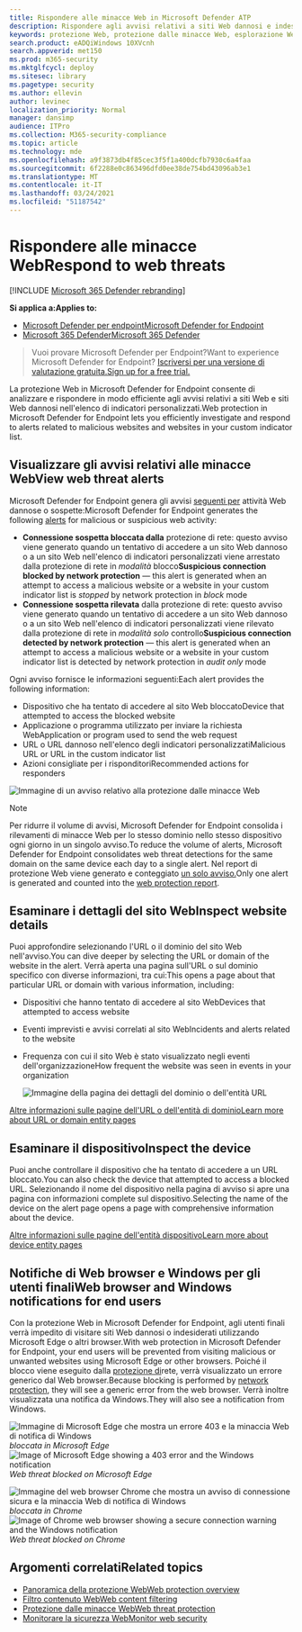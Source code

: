```yaml
---
title: Rispondere alle minacce Web in Microsoft Defender ATP
description: Rispondere agli avvisi relativi a siti Web dannosi e indesiderati. Comprendere in che modo Protezione dalle minacce Web informa gli utenti finali tramite i web browser e le notifiche di Windows
keywords: protezione Web, protezione dalle minacce Web, esplorazione Web, avvisi, risposta, sicurezza, phishing, malware, exploit, siti Web, protezione di rete, Edge, Internet Explorer, Chrome, Firefox, web browser, notifiche, utenti finali, notifiche di Windows, pagina di blocco,
search.product: eADQiWindows 10XVcnh
search.appverid: met150
ms.prod: m365-security
ms.mktglfcycl: deploy
ms.sitesec: library
ms.pagetype: security
ms.author: ellevin
author: levinec
localization_priority: Normal
manager: dansimp
audience: ITPro
ms.collection: M365-security-compliance
ms.topic: article
ms.technology: mde
ms.openlocfilehash: a9f3873db4f85cec3f5f1a400dcfb7930c6a4faa
ms.sourcegitcommit: 6f2288e0c863496dfd0ee38de754bd43096ab3e1
ms.translationtype: MT
ms.contentlocale: it-IT
ms.lasthandoff: 03/24/2021
ms.locfileid: "51187542"
---
```

# <a name="respond-to-web-threats"></a><span data-ttu-id="5832f-105">Rispondere alle minacce Web</span><span class="sxs-lookup"><span data-stu-id="5832f-105">Respond to web threats</span></span>

[!INCLUDE [Microsoft 365 Defender rebranding](../../includes/microsoft-defender.md)]

<span data-ttu-id="5832f-106">**Si applica a:**</span><span class="sxs-lookup"><span data-stu-id="5832f-106">**Applies to:**</span></span>
- [<span data-ttu-id="5832f-107">Microsoft Defender per endpoint</span><span class="sxs-lookup"><span data-stu-id="5832f-107">Microsoft Defender for Endpoint</span></span>](https://go.microsoft.com/fwlink/p/?linkid=2154037)
- [<span data-ttu-id="5832f-108">Microsoft 365 Defender</span><span class="sxs-lookup"><span data-stu-id="5832f-108">Microsoft 365 Defender</span></span>](https://go.microsoft.com/fwlink/?linkid=2118804)

><span data-ttu-id="5832f-109">Vuoi provare Microsoft Defender per Endpoint?</span><span class="sxs-lookup"><span data-stu-id="5832f-109">Want to experience Microsoft Defender for Endpoint?</span></span> [<span data-ttu-id="5832f-110">Iscriversi per una versione di valutazione gratuita.</span><span class="sxs-lookup"><span data-stu-id="5832f-110">Sign up for a free trial.</span></span>](https://www.microsoft.com/microsoft-365/windows/microsoft-defender-atp?ocid=docs-wdatp-main-abovefoldlink&rtc=1)

<span data-ttu-id="5832f-111">La protezione Web in Microsoft Defender for Endpoint consente di analizzare e rispondere in modo efficiente agli avvisi relativi a siti Web e siti Web dannosi nell'elenco di indicatori personalizzati.</span><span class="sxs-lookup"><span data-stu-id="5832f-111">Web protection in Microsoft Defender for Endpoint lets you efficiently investigate and respond to alerts related to malicious websites and websites in your custom indicator list.</span></span>

## <a name="view-web-threat-alerts"></a><span data-ttu-id="5832f-112">Visualizzare gli avvisi relativi alle minacce Web</span><span class="sxs-lookup"><span data-stu-id="5832f-112">View web threat alerts</span></span>
<span data-ttu-id="5832f-113">Microsoft Defender for Endpoint genera gli avvisi [seguenti per](manage-alerts.md) attività Web dannose o sospette:</span><span class="sxs-lookup"><span data-stu-id="5832f-113">Microsoft Defender for Endpoint generates the following [alerts](manage-alerts.md) for malicious or suspicious web activity:</span></span>
- <span data-ttu-id="5832f-114">**Connessione sospetta bloccata dalla** protezione di rete: questo avviso viene generato quando un tentativo  di accedere a un sito Web dannoso o a un sito Web nell'elenco di indicatori personalizzati viene arrestato dalla protezione di rete in *modalità* blocco</span><span class="sxs-lookup"><span data-stu-id="5832f-114">**Suspicious connection blocked by network protection** — this alert is generated when an attempt to access a malicious website or a website in your custom indicator list is *stopped* by network protection in *block* mode</span></span>
- <span data-ttu-id="5832f-115">**Connessione sospetta rilevata** dalla protezione di rete: questo avviso viene generato quando un tentativo di accedere a un sito Web dannoso o a un sito Web nell'elenco di indicatori personalizzati viene rilevato dalla protezione di rete in *modalità solo* controllo</span><span class="sxs-lookup"><span data-stu-id="5832f-115">**Suspicious connection detected by network protection** — this alert is generated when an attempt to access a malicious website or a website in your custom indicator list is detected by network protection in *audit only* mode</span></span>

<span data-ttu-id="5832f-116">Ogni avviso fornisce le informazioni seguenti:</span><span class="sxs-lookup"><span data-stu-id="5832f-116">Each alert provides the following information:</span></span> 
- <span data-ttu-id="5832f-117">Dispositivo che ha tentato di accedere al sito Web bloccato</span><span class="sxs-lookup"><span data-stu-id="5832f-117">Device that attempted to access the blocked website</span></span>
- <span data-ttu-id="5832f-118">Applicazione o programma utilizzato per inviare la richiesta Web</span><span class="sxs-lookup"><span data-stu-id="5832f-118">Application or program used to send the web request</span></span>
- <span data-ttu-id="5832f-119">URL o URL dannoso nell'elenco degli indicatori personalizzati</span><span class="sxs-lookup"><span data-stu-id="5832f-119">Malicious URL or URL in the custom indicator list</span></span>
- <span data-ttu-id="5832f-120">Azioni consigliate per i risponditori</span><span class="sxs-lookup"><span data-stu-id="5832f-120">Recommended actions for responders</span></span>

![Immagine di un avviso relativo alla protezione dalle minacce Web](images/wtp-alert.png)

>[!Note]
><span data-ttu-id="5832f-122">Per ridurre il volume di avvisi, Microsoft Defender for Endpoint consolida i rilevamenti di minacce Web per lo stesso dominio nello stesso dispositivo ogni giorno in un singolo avviso.</span><span class="sxs-lookup"><span data-stu-id="5832f-122">To reduce the volume of alerts, Microsoft Defender for Endpoint consolidates web threat detections for the same domain on the same device each day to a single alert.</span></span> <span data-ttu-id="5832f-123">Nel report di protezione Web viene generato e conteggiato [un solo avviso.](web-protection-monitoring.md)</span><span class="sxs-lookup"><span data-stu-id="5832f-123">Only one alert is generated and counted into the [web protection report](web-protection-monitoring.md).</span></span>

## <a name="inspect-website-details"></a><span data-ttu-id="5832f-124">Esaminare i dettagli del sito Web</span><span class="sxs-lookup"><span data-stu-id="5832f-124">Inspect website details</span></span>
<span data-ttu-id="5832f-125">Puoi approfondire selezionando l'URL o il dominio del sito Web nell'avviso.</span><span class="sxs-lookup"><span data-stu-id="5832f-125">You can dive deeper by selecting the URL or domain of the website in the alert.</span></span> <span data-ttu-id="5832f-126">Verrà aperta una pagina sull'URL o sul dominio specifico con diverse informazioni, tra cui:</span><span class="sxs-lookup"><span data-stu-id="5832f-126">This opens a page about that particular URL or domain with various information, including:</span></span>
- <span data-ttu-id="5832f-127">Dispositivi che hanno tentato di accedere al sito Web</span><span class="sxs-lookup"><span data-stu-id="5832f-127">Devices that attempted to access website</span></span>
- <span data-ttu-id="5832f-128">Eventi imprevisti e avvisi correlati al sito Web</span><span class="sxs-lookup"><span data-stu-id="5832f-128">Incidents and alerts related to the website</span></span>
- <span data-ttu-id="5832f-129">Frequenza con cui il sito Web è stato visualizzato negli eventi dell'organizzazione</span><span class="sxs-lookup"><span data-stu-id="5832f-129">How frequent the website was seen in events in your organization</span></span>

    ![Immagine della pagina dei dettagli del dominio o dell'entità URL](images/wtp-website-details.png)

[<span data-ttu-id="5832f-131">Altre informazioni sulle pagine dell'URL o dell'entità di dominio</span><span class="sxs-lookup"><span data-stu-id="5832f-131">Learn more about URL or domain entity pages</span></span>](investigate-domain.md)

## <a name="inspect-the-device"></a><span data-ttu-id="5832f-132">Esaminare il dispositivo</span><span class="sxs-lookup"><span data-stu-id="5832f-132">Inspect the device</span></span>
<span data-ttu-id="5832f-133">Puoi anche controllare il dispositivo che ha tentato di accedere a un URL bloccato.</span><span class="sxs-lookup"><span data-stu-id="5832f-133">You can also check the device that attempted to access a blocked URL.</span></span> <span data-ttu-id="5832f-134">Selezionando il nome del dispositivo nella pagina di avviso si apre una pagina con informazioni complete sul dispositivo.</span><span class="sxs-lookup"><span data-stu-id="5832f-134">Selecting the name of the device on the alert page opens a page with comprehensive information about the device.</span></span>

[<span data-ttu-id="5832f-135">Altre informazioni sulle pagine dell'entità dispositivo</span><span class="sxs-lookup"><span data-stu-id="5832f-135">Learn more about device entity pages</span></span>](investigate-machines.md)

## <a name="web-browser-and-windows-notifications-for-end-users"></a><span data-ttu-id="5832f-136">Notifiche di Web browser e Windows per gli utenti finali</span><span class="sxs-lookup"><span data-stu-id="5832f-136">Web browser and Windows notifications for end users</span></span>

<span data-ttu-id="5832f-137">Con la protezione Web in Microsoft Defender for Endpoint, agli utenti finali verrà impedito di visitare siti Web dannosi o indesiderati utilizzando Microsoft Edge o altri browser.</span><span class="sxs-lookup"><span data-stu-id="5832f-137">With web protection in Microsoft Defender for Endpoint, your end users will be prevented from visiting malicious or unwanted websites using Microsoft Edge or other browsers.</span></span> <span data-ttu-id="5832f-138">Poiché il blocco viene eseguito dalla [protezione di](network-protection.md)rete, verrà visualizzato un errore generico dal Web browser.</span><span class="sxs-lookup"><span data-stu-id="5832f-138">Because blocking is performed by [network protection](network-protection.md), they will see a generic error from the web browser.</span></span> <span data-ttu-id="5832f-139">Verrà inoltre visualizzata una notifica da Windows.</span><span class="sxs-lookup"><span data-stu-id="5832f-139">They will also see a notification from Windows.</span></span>

<span data-ttu-id="5832f-140">![Immagine di Microsoft Edge che mostra un errore 403 e la minaccia Web di notifica di Windows ](images/wtp-browser-blocking-page.png)
 *bloccata in Microsoft Edge*</span><span class="sxs-lookup"><span data-stu-id="5832f-140">![Image of Microsoft Edge showing a 403 error and the Windows notification](images/wtp-browser-blocking-page.png)
*Web threat blocked on Microsoft Edge*</span></span>

<span data-ttu-id="5832f-141">![Immagine del web browser Chrome che mostra un avviso di connessione sicura e la minaccia Web di notifica di Windows ](images/wtp-chrome-browser-blocking-page.png)
 *bloccata in Chrome*</span><span class="sxs-lookup"><span data-stu-id="5832f-141">![Image of Chrome web browser showing a secure connection warning and the Windows notification](images/wtp-chrome-browser-blocking-page.png)
*Web threat blocked on Chrome*</span></span>

## <a name="related-topics"></a><span data-ttu-id="5832f-142">Argomenti correlati</span><span class="sxs-lookup"><span data-stu-id="5832f-142">Related topics</span></span>
- [<span data-ttu-id="5832f-143">Panoramica della protezione Web</span><span class="sxs-lookup"><span data-stu-id="5832f-143">Web protection overview</span></span>](web-protection-overview.md)
- [<span data-ttu-id="5832f-144">Filtro contenuto Web</span><span class="sxs-lookup"><span data-stu-id="5832f-144">Web content filtering</span></span>](web-content-filtering.md)
- [<span data-ttu-id="5832f-145">Protezione dalle minacce Web</span><span class="sxs-lookup"><span data-stu-id="5832f-145">Web threat protection</span></span>](web-threat-protection.md)
- [<span data-ttu-id="5832f-146">Monitorare la sicurezza Web</span><span class="sxs-lookup"><span data-stu-id="5832f-146">Monitor web security</span></span>](web-protection-monitoring.md)
